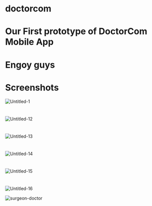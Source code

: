 # doctorcom

# Our First prototype of DoctorCom Mobile App

# Engoy  guys
# Screenshots
![Untitled-1](https://user-images.githubusercontent.com/53871277/107133566-455c8e00-68f2-11eb-8edf-88a48c1d3ea9.png)
#
![Untitled-12](https://user-images.githubusercontent.com/53871277/107133567-468dbb00-68f2-11eb-8979-59a594e84534.png)
#
![Untitled-13](https://user-images.githubusercontent.com/53871277/107133569-47bee800-68f2-11eb-9172-740f9cdb17b7.png)
#
![Untitled-14](https://user-images.githubusercontent.com/53871277/107133573-48f01500-68f2-11eb-8d00-32f079426cd8.png)
#
![Untitled-15](https://user-images.githubusercontent.com/53871277/107133563-42fa3400-68f2-11eb-8011-9059fdc33a6f.png)
#
![Untitled-16](https://user-images.githubusercontent.com/53871277/107133565-442b6100-68f2-11eb-9b49-bd1187416267.png)



![surgeon-doctor](https://user-images.githubusercontent.com/53871277/107639331-62d68280-6c79-11eb-8965-ff067d9f12c7.png)
